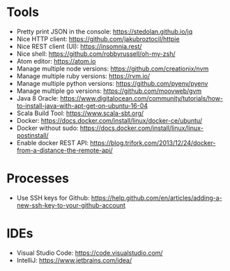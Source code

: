 
# Tools
- Pretty print JSON in the console: https://stedolan.github.io/jq
- Nice HTTP client: https://github.com/jakubroztocil/httpie
- Nice REST client (UI): https://insomnia.rest/
- Nice shell: https://github.com/robbyrussell/oh-my-zsh/
- Atom editor: https://atom.io
- Manage multiple node versions: https://github.com/creationix/nvm
- Manage multiple ruby versions: https://rvm.io/
- Manage multiple python versions: https://github.com/pyenv/pyenv
- Manage multiple go versions: https://github.com/moovweb/gvm
- Java 8 Oracle: https://www.digitalocean.com/community/tutorials/how-to-install-java-with-apt-get-on-ubuntu-16-04
- Scala Build Tool: https://www.scala-sbt.org/
- Docker: https://docs.docker.com/install/linux/docker-ce/ubuntu/
- Docker without sudo: https://docs.docker.com/install/linux/linux-postinstall/
- Enable docker REST API: https://blog.trifork.com/2013/12/24/docker-from-a-distance-the-remote-api/

# Processes
- Use SSH keys for Github: https://help.github.com/en/articles/adding-a-new-ssh-key-to-your-github-account

# IDEs
- Visual Studio Code: https://code.visualstudio.com/
- IntelliJ: https://www.jetbrains.com/idea/
